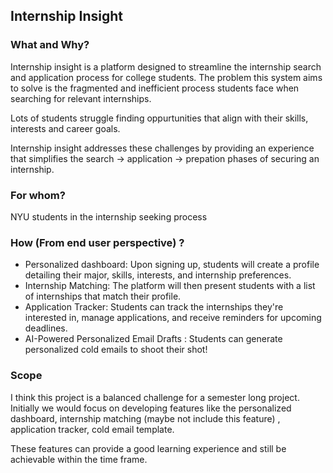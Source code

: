 ## Internship Insight

### What and Why?
Internship insight is a platform designed to streamline the internship search and application process for college students. The problem this system aims to solve is the fragmented and inefficient process students face when searching for relevant internships. 

Lots of students struggle finding oppurtunities that align with their skills, interests and career goals. 

Internship insight addresses these challenges by providing an experience that simplifies the search -> application -> prepation phases of securing an internship. 

### For whom?
NYU students in the internship seeking process

### How (From end user perspective) ?
* Personalized dashboard: Upon signing up, students will create a profile detailing their major, skills, interests, and internship preferences.
* Internship Matching: The platform will then present students with a list of internships that match their profile.
* Application Tracker: Students can track the internships they're interested in, manage applications, and receive reminders for upcoming deadlines.
*  AI-Powered Personalized Email Drafts : Students can generate personalized cold emails to shoot their shot!

### Scope
I think this project is a balanced challenge for a semester long project. Initially we would focus on developing features like the personalized dashboard, internship matching (maybe not include this feature) , application tracker, cold email template.

These features can provide a good learning experience and still be achievable within the time frame. 
